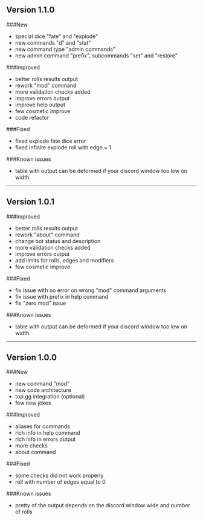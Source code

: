 ## Version 1.1.0

###New
- special dice "fate" and "explode"
- new commands "d" and "stat"
- new command type "admin commands"
- new admin command "prefix", subcommands "set" and "restore"

###Improved
- better rolls results output
- rework "mod" command
- more validation checks added
- improve errors output
- improve help output
- few cosmetic improve
- code refactor

###Fixed
- fixed explode fate dice error
- fixed infinite explode roll with edge = 1

###Known issues
- table with output can be deformed if your discord window too low on width

-----
## Version 1.0.1

###Improved
- better rolls results output
- rework "about" command
- change bot status and description
- more validation checks added
- improve errors output
- add limits for rolls, edges and modifiers
- few cosmetic improve

###Fixed
- fix issue with no error on wrong "mod" command arguments
- fix issue with prefix in help command
- fix "zero mod" issue

###Known issues
- table with output can be deformed if your discord window too low on width

-----
## Version 1.0.0

###New
- new command "mod"
- new code architecture
- top.gg integration (optional)
- few new jokes

###Improved
- aliases for commands
- rich info in help command
- rich info in errors output
- more checks
- about command

###Fixed
- some checks did not work properly
- roll with number of edges equal to 0

###Known issues
- pretty of the output depends on the discord window wide and number of rolls